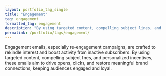 ```yaml
---
layout: portfolio_tag_single
title: "Engagement"
tag: engagement
formatted_tag: engagement
description: "By using targeted content, compelling subject lines, and personalized incentives, engagement emails aim to drive opens, clicks, and restore meaningful brand connections"
permalink: /portfolio/tags/engagement/
---
```


<p class="relative max-w-4 my-0 mx-auto text-xs lg:text-sm font-normal">Engagement emails, especially re-engagement campaigns, are crafted to rekindle interest and boost activity from inactive subscribers. By using targeted content, compelling subject lines, and personalized incentives, these emails aim to drive opens, clicks, and restore meaningful brand connections, keeping audiences engaged and loyal.</p>